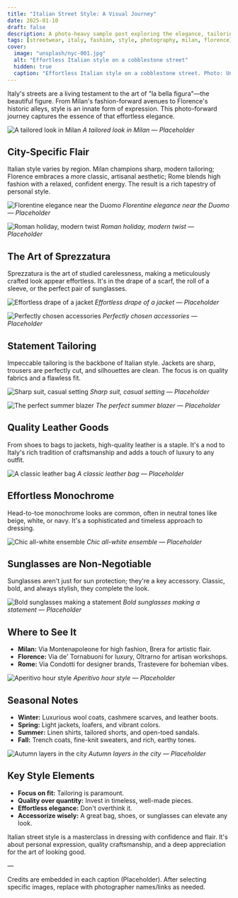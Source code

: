 ```yaml
---
title: "Italian Street Style: A Visual Journey"
date: 2025-01-10
draft: false
description: A photo-heavy sample post exploring the elegance, tailoring, and effortless cool of Italian street style.
tags: [streetwear, italy, fashion, style, photography, milan, florence]
cover:
  image: "unsplash/nyc-001.jpg"
  alt: "Effortless Italian style on a cobblestone street"
  hidden: true
  caption: "Effortless Italian style on a cobblestone street. Photo: Unsplash"
---
```


Italy's streets are a living testament to the art of "la bella figura"—the beautiful figure. From Milan's fashion-forward avenues to Florence's historic alleys, style is an innate form of expression. This photo-forward journey captures the essence of that effortless elegance.

![A tailored look in Milan](unsplash/nyc-001.jpg)
_A tailored look in Milan — Placeholder_

## City-Specific Flair

Italian style varies by region. Milan champions sharp, modern tailoring; Florence embraces a more classic, artisanal aesthetic; Rome blends high fashion with a relaxed, confident energy. The result is a rich tapestry of personal style.

![Florentine elegance near the Duomo](unsplash/nyc-002.jpg)
_Florentine elegance near the Duomo — Placeholder_

![Roman holiday, modern twist](unsplash/nyc-003.jpg)
_Roman holiday, modern twist — Placeholder_

## The Art of Sprezzatura

Sprezzatura is the art of studied carelessness, making a meticulously crafted look appear effortless. It's in the drape of a scarf, the roll of a sleeve, or the perfect pair of sunglasses.

![Effortless drape of a jacket](unsplash/nyc-004.jpg)
_Effortless drape of a jacket — Placeholder_

![Perfectly chosen accessories](unsplash/nyc-005.jpg)
_Perfectly chosen accessories — Placeholder_

## Statement Tailoring

Impeccable tailoring is the backbone of Italian style. Jackets are sharp, trousers are perfectly cut, and silhouettes are clean. The focus is on quality fabrics and a flawless fit.

![Sharp suit, casual setting](unsplash/nyc-006.jpg)
_Sharp suit, casual setting — Placeholder_

![The perfect summer blazer](unsplash/nyc-007.jpg)
_The perfect summer blazer — Placeholder_

## Quality Leather Goods

From shoes to bags to jackets, high-quality leather is a staple. It's a nod to Italy's rich tradition of craftsmanship and adds a touch of luxury to any outfit.

![A classic leather bag](unsplash/nyc-008.jpg)
_A classic leather bag — Placeholder_

## Effortless Monochrome

Head-to-toe monochrome looks are common, often in neutral tones like beige, white, or navy. It's a sophisticated and timeless approach to dressing.

![Chic all-white ensemble](unsplash/nyc-009.jpg)
_Chic all-white ensemble — Placeholder_

## Sunglasses are Non-Negotiable

Sunglasses aren't just for sun protection; they're a key accessory. Classic, bold, and always stylish, they complete the look.

![Bold sunglasses making a statement](unsplash/nyc-010.jpg)
_Bold sunglasses making a statement — Placeholder_

## Where to See It

- **Milan:** Via Montenapoleone for high fashion, Brera for artistic flair.
- **Florence:** Via de' Tornabuoni for luxury, Oltrarno for artisan workshops.
- **Rome:** Via Condotti for designer brands, Trastevere for bohemian vibes.

![Aperitivo hour style](unsplash/nyc-011.jpg)
_Aperitivo hour style — Placeholder_

## Seasonal Notes

- **Winter:** Luxurious wool coats, cashmere scarves, and leather boots.
- **Spring:** Light jackets, loafers, and vibrant colors.
- **Summer:** Linen shirts, tailored shorts, and open-toed sandals.
- **Fall:** Trench coats, fine-knit sweaters, and rich, earthy tones.

![Autumn layers in the city](unsplash/nyc-012.jpg)
_Autumn layers in the city — Placeholder_

## Key Style Elements

- **Focus on fit:** Tailoring is paramount.
- **Quality over quantity:** Invest in timeless, well-made pieces.
- **Effortless elegance:** Don't overthink it.
- **Accessorize wisely:** A great bag, shoes, or sunglasses can elevate any look.

Italian street style is a masterclass in dressing with confidence and flair. It's about personal expression, quality craftsmanship, and a deep appreciation for the art of looking good.

—

Credits are embedded in each caption (Placeholder). After selecting specific images, replace with photographer names/links as needed.
